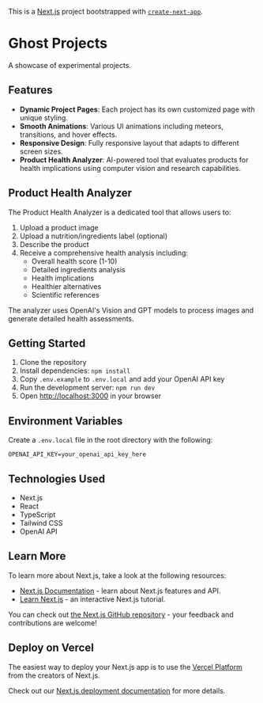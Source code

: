 This is a [Next.js](https://nextjs.org) project bootstrapped with [`create-next-app`](https://nextjs.org/docs/app/api-reference/cli/create-next-app).

# Ghost Projects

A showcase of experimental projects.

## Features

- **Dynamic Project Pages**: Each project has its own customized page with unique styling.
- **Smooth Animations**: Various UI animations including meteors, transitions, and hover effects.
- **Responsive Design**: Fully responsive layout that adapts to different screen sizes.
- **Product Health Analyzer**: AI-powered tool that evaluates products for health implications using computer vision and research capabilities.

## Product Health Analyzer

The Product Health Analyzer is a dedicated tool that allows users to:

1. Upload a product image
2. Upload a nutrition/ingredients label (optional)
3. Describe the product
4. Receive a comprehensive health analysis including:
   - Overall health score (1-10)
   - Detailed ingredients analysis
   - Health implications
   - Healthier alternatives
   - Scientific references

The analyzer uses OpenAI's Vision and GPT models to process images and generate detailed health assessments.

## Getting Started

1. Clone the repository
2. Install dependencies: `npm install`
3. Copy `.env.example` to `.env.local` and add your OpenAI API key
4. Run the development server: `npm run dev`
5. Open [http://localhost:3000](http://localhost:3000) in your browser

## Environment Variables

Create a `.env.local` file in the root directory with the following:

```
OPENAI_API_KEY=your_openai_api_key_here
```

## Technologies Used

- Next.js
- React
- TypeScript
- Tailwind CSS
- OpenAI API

## Learn More

To learn more about Next.js, take a look at the following resources:

- [Next.js Documentation](https://nextjs.org/docs) - learn about Next.js features and API.
- [Learn Next.js](https://nextjs.org/learn) - an interactive Next.js tutorial.

You can check out [the Next.js GitHub repository](https://github.com/vercel/next.js) - your feedback and contributions are welcome!

## Deploy on Vercel

The easiest way to deploy your Next.js app is to use the [Vercel Platform](https://vercel.com/new?utm_medium=default-template&filter=next.js&utm_source=create-next-app&utm_campaign=create-next-app-readme) from the creators of Next.js.

Check out our [Next.js deployment documentation](https://nextjs.org/docs/app/building-your-application/deploying) for more details.

